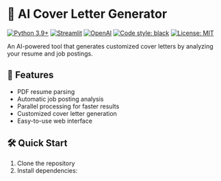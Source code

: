 # 📝 AI Cover Letter Generator

[![Python 3.9+](https://img.shields.io/badge/python-3.9+-blue.svg)](https://www.python.org/downloads/)
[![Streamlit](https://img.shields.io/badge/streamlit-1.29.0-FF4B4B.svg)](https://streamlit.io)
[![OpenAI](https://img.shields.io/badge/OpenAI-GPT4-00A67E.svg)](https://openai.com/)
[![Code style: black](https://img.shields.io/badge/code%20style-black-000000.svg)](https://github.com/psf/black)
[![License: MIT](https://img.shields.io/badge/License-MIT-yellow.svg)](https://opensource.org/licenses/MIT)

An AI-powered tool that generates customized cover letters by analyzing your resume and job postings.

## 🚀 Features

- PDF resume parsing
- Automatic job posting analysis
- Parallel processing for faster results
- Customized cover letter generation
- Easy-to-use web interface

## 🛠️ Quick Start

1. Clone the repository
2. Install dependencies:
